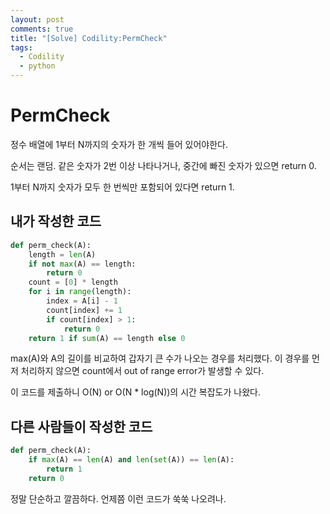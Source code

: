 ```yaml
---
layout: post
comments: true
title: "[Solve] Codility:PermCheck"
tags:
  - Codility
  - python
---
```


# PermCheck

정수 배열에 1부터 N까지의 숫자가 한 개씩 들어 있어야한다.

순서는 랜덤. 같은 숫자가 2번 이상 나타나거나, 중간에 빠진 숫자가 있으면 return 0.

1부터 N까지 숫자가 모두 한 번씩만 포함되어 있다면 return 1.

## 내가 작성한 코드

```py
def perm_check(A):
    length = len(A)
    if not max(A) == length:
        return 0
    count = [0] * length
    for i in range(length):
        index = A[i] - 1
        count[index] += 1
        if count[index] > 1:
            return 0
    return 1 if sum(A) == length else 0
```

max(A)와 A의 길이를 비교하여 갑자기 큰 수가 나오는 경우를 처리했다. 이 경우를 먼저 처리하지 않으면 count에서 out of range error가 발생할 수 있다.

이 코드를 제출하니 O(N) or O(N * log(N))의 시간 복잡도가 나왔다.

## 다른 사람들이 작성한 코드

```py
def perm_check(A):
    if max(A) == len(A) and len(set(A)) == len(A):
        return 1
    return 0
```

정말 단순하고 깔끔하다. 언제쯤 이런 코드가 쑥쑥 나오려나.
